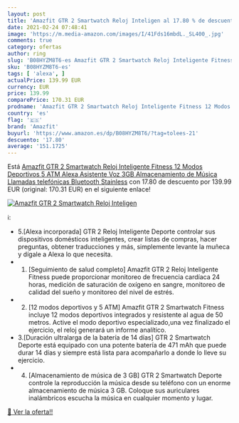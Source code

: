 ```yaml
---
layout: post
title: 'Amazfit GTR 2 Smartwatch Reloj Inteligen al 17.80 % de descuento'
date: 2021-02-24 07:48:41
image: 'https://m.media-amazon.com/images/I/41Fds16mbdL._SL400_.jpg'
comments: true
category: ofertas
author: ring
slug: 'B08HYZM8T6-es Amazfit GTR 2 Smartwatch Reloj Inteligente Fitness 12...'
sku: 'B08HYZM8T6-es'
tags: [ 'alexa', ]
actualPrice: 139.99 EUR
currency: EUR
price: 139.99
comparePrice: 170.31 EUR
prodname: 'Amazfit GTR 2 Smartwatch Reloj Inteligente Fitness 12 Modos Deportivos 5 ATM Alexa Asistente Voz 3GB Almacenamiento de Música Llamadas telefónicas Bluetooth Stainless'
country: 'es'
flag: '🇪🇸'
brand: 'Amazfit'
buyurl: 'https://www.amazon.es/dp/B08HYZM8T6/?tag=tolees-21'
descuento: '17.80'
average: '151.1725'
---
```


Está [Amazfit GTR 2 Smartwatch Reloj Inteligente Fitness 12 Modos Deportivos 5 ATM Alexa Asistente Voz 3GB Almacenamiento de Música Llamadas telefónicas Bluetooth Stainless](https://www.amazon.es/dp/B08HYZM8T6/?tag=tolees-21) con 17.80 de descuento por 139.99 EUR (original: 170.31 EUR) en el siguiente enlace!

[![Amazfit GTR 2 Smartwatch Reloj Inteligen](https://m.media-amazon.com/images/I/41Fds16mbdL._SL400_.jpg)](https://www.amazon.es/dp/B08HYZM8T6/?tag=tolees-21)

ℹ️:

- 5.[Alexa incorporada] GTR 2 Reloj Inteligente Deporte controlar sus dispositivos domésticos inteligentes, crear listas de compras, hacer preguntas, obtener traducciones y más, simplemente levante la muñeca y dígale a Alexa lo que necesita.
- 1. [Seguimiento de salud completo] Amazfit GTR 2 Reloj Inteligente Fitness puede proporcionar monitoreo de frecuencia cardíaca 24 horas, medición de saturación de oxígeno en sangre, monitoreo de calidad del sueño y monitoreo del nivel de estrés.
- 2. [12 modos deportivos y 5 ATM] Amazfit GTR 2 Smartwatch Fitness incluye 12 modos deportivos integrados y resistente al agua de 50 metros. Active el modo deportivo especializado,una vez finalizado el ejercicio, el reloj generará un informe analítico.
- 3.[Duración ultralarga de la batería de 14 días] GTR 2 Smartwatch Deporte está equipado con una potente batería de 471 mAh que puede durar 14 días y siempre está lista para acompañarlo a donde lo lleve su ejercicio.
- 4. [Almacenamiento de música de 3 GB] GTR 2 Smartwatch Deporte controle la reproducción la música desde su teléfono con un enorme almacenamiento de música 3 GB. Coloque sus auriculares inalámbricos escucha la música en cualquier momento y lugar.

[🛒 Ver la oferta!!](https://www.amazon.es/dp/B08HYZM8T6/?tag=tolees-21)
